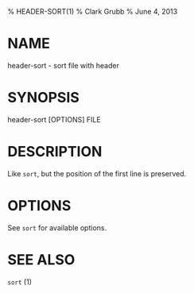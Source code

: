 % HEADER-SORT(1)
% Clark Grubb
% June 4, 2013


# NAME

header-sort - sort file with header

# SYNOPSIS

header-sort \[OPTIONS\] FILE

# DESCRIPTION

Like `sort`, but the position of the first line is preserved.

# OPTIONS

See `sort` for available options.

# SEE ALSO

`sort` (1)
